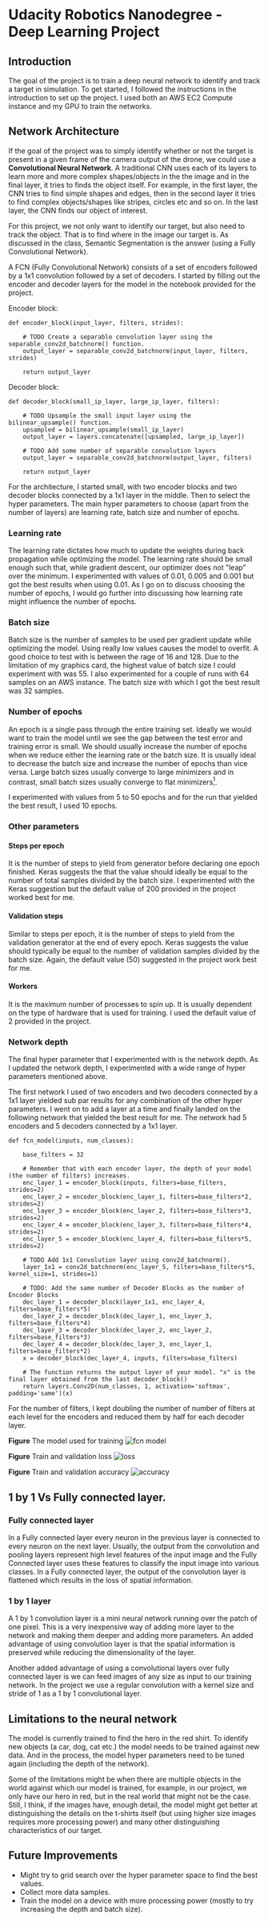 # Udacity Robotics Nanodegree - Deep Learning Project

## Introduction

The goal of the project is to train a deep neural network to identify and track
a target in simulation. To get started, I followed the instructions in the
introduction to set up the project. I used both an AWS EC2 Compute instance and
my GPU to train the networks.

## Network Architecture

If the goal of the project was to simply identify whether or not the target is
present in a given frame of the camera output of the drone, we  could use a
**Convolutional Neural Network**. A traditional CNN uses each of its layers to
learn more and more complex shapes/objects in the the image and in the final
layer, it tries to finds the object itself. For example, in the first layer, the
CNN tries to find simple shapes and edges, then in the second layer it tries to
find complex objects/shapes like stripes, circles etc and so on. In the last
layer, the CNN finds our object of interest.

For this project, we not only want to identify our target, but also need to
track the object. That is to find where in the image our target is. As discussed
in the class, Semantic Segmentation is the answer (using a Fully Convolutional
Network).

A FCN (Fully Convolutional Network) consists of a set of encoders followed by a
1x1 convolution followed by a set of decoders. I started by filling out the
encoder and decoder layers for the model in the notebook provided for the
project.

Encoder block:
```
def encoder_block(input_layer, filters, strides):
    
    # TODO Create a separable convolution layer using the separable_conv2d_batchnorm() function.
    output_layer = separable_conv2d_batchnorm(input_layer, filters, strides)
    
    return output_layer
```

Decoder block:
```
def decoder_block(small_ip_layer, large_ip_layer, filters):
    
    # TODO Upsample the small input layer using the bilinear_upsample() function.
    upsampled = bilinear_upsample(small_ip_layer)
    output_layer = layers.concatenate([upsampled, large_ip_layer])
    
    # TODO Add some number of separable convolution layers
    output_layer = separable_conv2d_batchnorm(output_layer, filters)
    
    return output_layer
```

For the architecture, I started small, with two encoder blocks and two decoder
blocks connected by a 1x1 layer in the middle. Then to select the hyper
parameters. The main hyper parameters to choose (apart from the number of
layers) are learning rate, batch size and number of epochs.

### Learning rate

The learning rate dictates how much to update the weights during back
propagation while optimizing the model. The learning rate should be small enough
such that, while gradient descent, our optimizer does not "leap" over the
minimum. I experimented with values of 0.01, 0.005 and 0.001 but got the best
results when using 0.01. As I go on to discuss choosing the number of epochs, I
would go further into discussing how learning rate might influence the number of
epochs.

### Batch size

Batch size is the number of samples to be used per gradient update while
optimizing the model. Using really low values causes the model to overfit.
A good choice to test with is between the rage of 16 and 128. Due to the
limitation of my graphics card, the highest value of batch size I could
experiment with was 55. I also experimented for a couple of runs with 64 samples
on an AWS instance. The batch size with which I got the best result was 32
samples.

### Number of epochs

An epoch is a single pass through the entire training set. Ideally we would want
to train the model until we see the gap between the test error and training
error is small. We should usually increase the number of epochs when we reduce
either the learning rate or the batch size. It is usually ideal to decrease the
batch size and increase the number of epochs than vice versa. Large batch sizes
usually converge to large minimizers and in contrast, small batch sizes usually
converge to flat minimizers[<sup>1</sup>](https://arxiv.org/pdf/1609.04836.pdf).

I experimented with values from 5 to 50 epochs and for the run that yielded the
best result, I used 10 epochs.

### Other parameters

#### Steps per epoch

It is the number of steps to yield from generator before declaring one epoch
finished. Keras suggests the that the value should ideally be equal to the
number of total samples divided by the batch size. I experimented with the Keras
suggestion but the default value of 200 provided in the project worked best for
me.

#### Validation steps

Similar to steps per epoch, it is the number of steps to yield from the
validation generator at the end of every epoch. Keras suggests the value should
typically be equal to the number of validation samples divided by the batch
size. Again, the default value (50) suggested in the project work best for me.

#### Workers

It is the maximum number of processes to spin up. It is usually dependent on the
type of hardware that is used for training. I used the default value of 2
provided in the project.

### Network depth

The final hyper parameter that I experimented with is the network depth. As I
updated the network depth, I experimented with a wide range of hyper parameters
mentioned above.

The first network I used of two encoders and two decoders connected by a 1x1
layer yielded sub par results for any combination of the other hyper parameters.
I went on to add a layer at a time and finally landed on the following network
that yielded the best result for me. The network had 5 encoders and 5 decoders
connected by a 1x1 layer.

```
def fcn_model(inputs, num_classes):
    
    base_filters = 32

    # Remember that with each encoder layer, the depth of your model (the number of filters) increases.
    enc_layer_1 = encoder_block(inputs, filters=base_filters, strides=2)
    enc_layer_2 = encoder_block(enc_layer_1, filters=base_filters*2, strides=2)
    enc_layer_3 = encoder_block(enc_layer_2, filters=base_filters*3, strides=2)
    enc_layer_4 = encoder_block(enc_layer_3, filters=base_filters*4, strides=2)
    enc_layer_5 = encoder_block(enc_layer_4, filters=base_filters*5, strides=2)
    
    # TODO Add 1x1 Convolution layer using conv2d_batchnorm().
    layer_1x1 = conv2d_batchnorm(enc_layer_5, filters=base_filters*5, kernel_size=1, strides=1)
    
    # TODO: Add the same number of Decoder Blocks as the number of Encoder Blocks
    dec_layer_1 = decoder_block(layer_1x1, enc_layer_4, filters=base_filters*5)
    dec_layer_2 = decoder_block(dec_layer_1, enc_layer_3, filters=base_filters*4)
    dec_layer_3 = decoder_block(dec_layer_2, enc_layer_2, filters=base_filters*3)
    dec_layer_4 = decoder_block(dec_layer_3, enc_layer_1, filters=base_filters*2)
    x = decoder_block(dec_layer_4, inputs, filters=base_filters)
    
    # The function returns the output layer of your model. "x" is the final layer obtained from the last decoder_block()
    return layers.Conv2D(num_classes, 1, activation='softmax', padding='same')(x)
```

For the number of filters, I kept doubling the number of number of filters at
each level for the encoders and reduced them by half for each decoder layer.

**Figure** The model used for training
![fcn model](images/fcn_model.png)

**Figure** Train and validation loss
![loss](images/loss_44.png)

**Figure** Train and validation accuracy
![accuracy](images/acc_44.png)

## 1 by 1 Vs Fully connected layer.

### Fully connected layer

In a Fully connected layer every neuron in the previous layer is connected to
every neuron on the next layer. Usually, the output from the convolution and
pooling layers represent high level features of the input image and the Fully
Connected layer uses these features to classify the input image into various
classes. In a Fully connected layer, the output of the convolution layer is
flattened which results in the loss of spatial information.

### 1 by 1 layer

A 1 by 1 convolution layer is a mini neural network running over the patch of
one pixel. This is a very inexpensive way of adding more layer to the network
and making them deeper and adding more parameters. An added advantage of using
convolution layer is that the spatial information is preserved while reducing
the dimensionality of the layer.

Another added advantage of using a convolutional layers over fully connected
layer is we can feed images of any size as input to our training network. In the
project we use a regular convolution with a kernel size and stride of 1 as a
1 by 1 convolutional layer.

## Limitations to the neural network

The model is currently trained to find the hero in the red shirt. To identify
new objects (a car, dog, cat etc.) the model needs to be trained against new
data. And in the process, the model hyper parameters need to be tuned again
(including the depth of the network).

Some of the limitations might be when there are multiple objects in the world
against which our model is trained, for example, in our project, we only have
our hero in red, but in the real world that might not be the case. Still, I
think, if the images have, enough detail, the model might get better at
distinguishing the details on the t-shirts itself (but using higher size images
requires more processing power) and many other distinguishing characteristics
of our target.

## Future Improvements

- Might try to grid search over the hyper parameter space to find the best
  values.
- Collect more data samples.
- Train the model on a device with more processing power (mostly to try
  increasing the depth and batch size).


